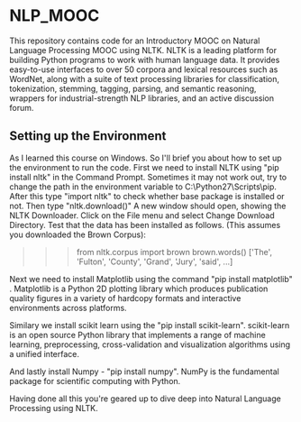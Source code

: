 # NLP_MOOC
This repository contains code for an Introductory MOOC on Natural Language Processing MOOC using NLTK. 
NLTK is a leading platform for building Python programs to work with human language data.
It provides easy-to-use interfaces to over 50 corpora and lexical resources such as WordNet, along with a suite of text processing libraries for classification, 
tokenization, stemming, tagging, parsing, and semantic reasoning, wrappers for industrial-strength NLP libraries, and an active discussion forum.

## Setting up the Environment

As I learned this course on Windows. So I'll brief you about how to set up the environment to run the code. 
   First we need to install NLTK using "pip install nltk" in the Command Prompt. Sometimes it may not work out, try to change the path in 
   the environment variable to C:\Python27\Scripts\pip. After this type "import nltk" to check whether base package is installed or not.
   Then type "nltk.download()" A new window should open, showing the NLTK Downloader. Click on the File menu and select Change Download Directory. 
   Test that the data has been installed as follows. (This assumes you downloaded the Brown Corpus):
   >>> from nltk.corpus import brown
   >>> brown.words()
       ['The', 'Fulton', 'County', 'Grand', 'Jury', 'said', ...]
  
 Next we need to install Matplotlib using the command "pip install matplotlib" .
 Matplotlib is a Python 2D plotting library which produces publication quality figures in a variety of 
 hardcopy formats and interactive environments across platforms.
 
 Similary we install scikit learn using the "pip install scikit-learn". scikit-learn is an open source Python library that implements a range of 
 machine learning, preprocessing, cross-validation and visualization algorithms using a unified interface.
 
 And lastly install Numpy - "pip install numpy". NumPy is the fundamental package for scientific computing with Python.
 
 Having done all this you're geared up to dive deep into Natural Language Processing using NLTK.
 
